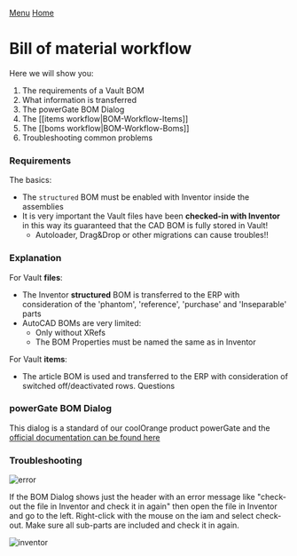 [Menu](../README.md) [Home](./home.md)
# Bill of material workflow

Here we will show you:
1. The requirements of a Vault BOM
1. What information is transferred
1. The powerGate BOM Dialog
1. The [[items workflow|BOM-Workflow-Items]]
1. The [[boms workflow|BOM-Workflow-Boms]]
1. Troubleshooting common problems

### Requirements

The basics:
+ The `structured` BOM must be enabled with Inventor inside the assemblies
+ It is very important the Vault files have been **checked-in with Inventor** in this way its guaranteed that the CAD BOM is fully stored in Vault!
  + Autoloader, Drag&Drop or other migrations can cause troubles!!

### Explanation

For Vault **files**:
+ The Inventor **structured** BOM is transferred to the ERP with consideration of the 'phantom', 'reference', 'purchase' and 'Inseparable' parts
+ AutoCAD BOMs are very limited:
  + Only without XRefs
  + The BOM Properties must be named the same as in Inventor

For Vault **items**:
+ The article BOM is used and transferred to the ERP with consideration of switched off/deactivated rows.
Questions

### powerGate BOM Dialog

This dialog is a standard of our coolOrange product powerGate and the [official documentation can be found here](https://www.coolorange.com/wiki/doku.php?id=powergate:bom_window)

### Troubleshooting
![error](https://user-images.githubusercontent.com/66059728/85734869-a20d8e80-b6fd-11ea-8ecf-15ebad74b8cd.png)

If the BOM Dialog shows just the header with an error message like "check-out the file in Inventor and check it in again" then open the file in Inventor and go to the left. Right-click with the mouse on the iam and select check-out. Make sure all sub-parts are included and check it in again.

![inventor](https://user-images.githubusercontent.com/66059728/85734525-67a3f180-b6fd-11ea-8a96-f1a4a60905fb.png)


